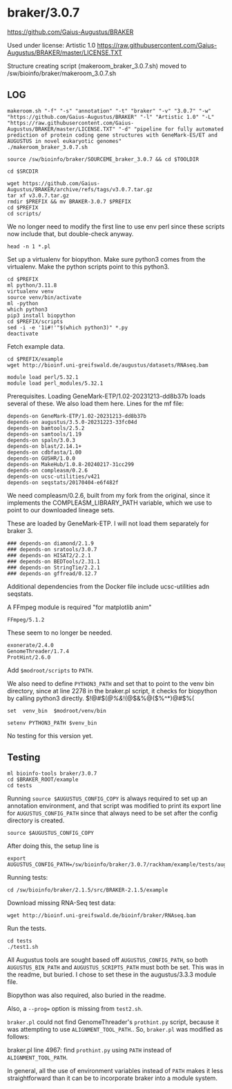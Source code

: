 braker/3.0.7
============

<https://github.com/Gaius-Augustus/BRAKER>

Used under license:
Artistic 1.0
<https://raw.githubusercontent.com/Gaius-Augustus/BRAKER/master/LICENSE.TXT>

Structure creating script (makeroom_braker_3.0.7.sh) moved to /sw/bioinfo/braker/makeroom_3.0.7.sh

LOG
---

    makeroom.sh "-f" "-s" "annotation" "-t" "braker" "-v" "3.0.7" "-w" "https://github.com/Gaius-Augustus/BRAKER" "-l" "Artistic 1.0" "-L" "https://raw.githubusercontent.com/Gaius-Augustus/BRAKER/master/LICENSE.TXT" "-d" "pipeline for fully automated prediction of protein coding gene structures with GeneMark-ES/ET and AUGUSTUS in novel eukaryotic genomes"
    ./makeroom_braker_3.0.7.sh

    source /sw/bioinfo/braker/SOURCEME_braker_3.0.7 && cd $TOOLDIR

    cd $SRCDIR

    wget https://github.com/Gaius-Augustus/BRAKER/archive/refs/tags/v3.0.7.tar.gz
    tar xf v3.0.7.tar.gz 
    rmdir $PREFIX && mv BRAKER-3.0.7 $PREFIX
    cd $PREFIX
    cd scripts/

We no longer need to modify the first line to use env perl since these scripts
now include that, but double-check anyway.

    head -n 1 *.pl

Set up a virtualenv for biopython. Make sure python3 comes from the virtualenv.
Make the python scripts point to this python3.

    cd $PREFIX
    ml python/3.11.8
    virtualenv venv
    source venv/bin/activate
    ml -python
    which python3
    pip3 install biopython
    cd $PREFIX/scripts
    sed -i -e '1i#!'"$(which python3)" *.py
    deactivate

Fetch example data.

    cd $PREFIX/example
    wget http://bioinf.uni-greifswald.de/augustus/datasets/RNAseq.bam

    module load perl/5.32.1
    module load perl_modules/5.32.1

Prerequisites. Loading GeneMark-ETP/1.02-20231213-dd8b37b loads several of
these. We also load them here. Lines for the mf file:

    depends-on GeneMark-ETP/1.02-20231213-dd8b37b
    depends-on augustus/3.5.0-20231223-33fc04d
    depends-on bamtools/2.5.2
    depends-on samtools/1.19
    depends-on spaln/3.0.3
    depends-on blast/2.14.1+
    depends-on cdbfasta/1.00
    depends-on GUSHR/1.0.0
    depends-on MakeHub/1.0.8-20240217-31cc299
    depends-on compleasm/0.2.6
    depends-on ucsc-utilities/v421
    depends-on seqstats/20170404-e6f482f

We need compleasm/0.2.6, built from my fork from the original, since it
implements the COMPLEASM_LIBRARY_PATH variable, which we use to point to our
downloaded lineage sets.

These are loaded by GeneMark-ETP. I will not load them separately for braker 3.

    ### depends-on diamond/2.1.9
    ### depends-on sratools/3.0.7
    ### depends-on HISAT2/2.2.1
    ### depends-on BEDTools/2.31.1
    ### depends-on StringTie/2.2.1
    ### depends-on gffread/0.12.7

Additional dependencies from the Docker file include ucsc-utilities adn seqstats.

A FFmpeg module is required "for matplotlib anim"

    FFmpeg/5.1.2


These seem to no longer be needed.

    exonerate/2.4.0
    GenomeThreader/1.7.4
    ProtHint/2.6.0


Add `$modroot/scripts` to `PATH`.

We also need to define `PYTHON3_PATH` and set that to point to the venv bin
directory, since at line 2278 in the braker.pl script, it checks for biopython
by calling python3 directly. $!@#$(*@$%(&@#(*^Q)$%&*!(@$&%@($%^*)@#$%(

    set  venv_bin  $modroot/venv/bin

    setenv PYTHON3_PATH $venv_bin

No testing for this version yet.


Testing
-------

    ml bioinfo-tools braker/3.0.7
    cd $BRAKER_ROOT/example
    cd tests

Running `source $AUGUSTUS_CONFIG_COPY` is always required to set up an
annotation environment, and that script was modified to print its export line
for `AUGUSTUS_CONFIG_PATH` since that always need to be set after the config
directory is created.

    source $AUGUSTUS_CONFIG_COPY

After doing this, the setup line is

    export AUGUSTUS_CONFIG_PATH=/sw/bioinfo/braker/3.0.7/rackham/example/tests/augustus_config

Running tests:

    cd /sw/bioinfo/braker/2.1.5/src/BRAKER-2.1.5/example

Download missing RNA-Seq test data:

    wget http://bioinf.uni-greifswald.de/bioinf/braker/RNAseq.bam

Run the tests.

    cd tests
    ./test1.sh

All Augustus tools are sought based off `AUGUSTUS_CONFIG_PATH`, so both `AUGUSTUS_BIN_PATH` and `AUGUSTUS_SCRIPTS_PATH` must both be set.  This was in the readme, but buried.  I chose to set these in the augustus/3.3.3 module file.

Biopython was also required, also buried in the readme.

Also, a `--prog=` option is missing from `test2.sh`.

`braker.pl` could not find GenomeThreader's `prothint.py` script, because it was attempting to use `ALIGNMENT_TOOL_PATH`..  So, `braker.pl` was modified as follows:

braker.pl line 4967: find `prothint.py` using `PATH` instead of `ALIGNMENT_TOOL_PATH`.

In general, all the use of environment variables instead of `PATH` makes it less straightforward than it can be to incorporate braker into a module system.

